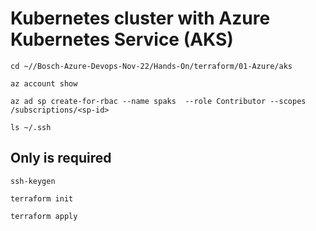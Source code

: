 # Kubernetes cluster with Azure Kubernetes Service (AKS)
```
cd ~//Bosch-Azure-Devops-Nov-22/Hands-On/terraform/01-Azure/aks
```

```
az account show
```

```
az ad sp create-for-rbac --name spaks  --role Contributor --scopes /subscriptions/<sp-id>
```

```
ls ~/.ssh
```

## Only is required
```
ssh-keygen
```

```
terraform init
```

```
terraform apply
```
